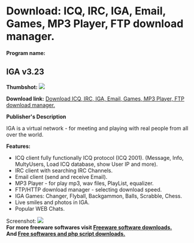 # Download: ICQ, IRC, IGA, Email, Games, MP3 Player, FTP download manager.

**Program name:**

## IGA v3.23

  
**Thumbshot:** ![](http://www.freewarefiles.com/screenshot/iga_md.gif)   
  
**Download link:** [Download ICQ, IRC, IGA, Email, Games, MP3 Player, FTP download manager.](http://freesoftwares.boysofts.com/IGA-V_program_3204.html)  
  


**Publisher's Description**  
  


IGA is a virtual network - for meeting and playing with real people from all over the world. 

**Features:**

  * ICQ client fully functionally ICQ protocol (ICQ 2001). (Message, Info, MultyUsers, Load ICQ database, show User IP and more). 
  * IRC client with searching IRC Channels. 
  * Email client (send and receive Email). 
  * MP3 Player - for play mp3, wav files, PlayList, equalizer. 
  * FTP/HTTP download manager - selecting download speed. 
  * IGA Games: Changer, Flyball, Backgammon, Balls, Scrabble, Chess. 
  * Live smiles and photos in IGA. 
  * Popular WEB Chats. 

  
  
Screenshot: ![](http://www.freewarefiles.com/screenshot/iga.gif)   
**For more freeware softwares visit [Freeware software downloads.](http://freesoftwares.boysofts.com/)**   
**And [Free softwares and php script downloads.](http://www.boysofts.com/)**
